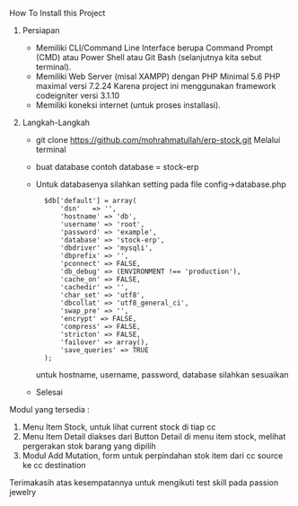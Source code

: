 How To Install this Project

1. Persiapan
	- Memiliki CLI/Command Line Interface berupa Command Prompt (CMD) atau Power Shell atau Git Bash (selanjutnya kita sebut terminal).
	- Memiliki Web Server (misal XAMPP) dengan PHP Minimal 5.6 PHP maximal versi 7.2.24 Karena project ini menggunakan framework codeigniter versi 3.1.10
	- Memiliki koneksi internet (untuk proses installasi).

2. Langkah-Langkah
	- git clone https://github.com/mohrahmatullah/erp-stock.git Melalui terminal
	- buat database
		contoh database = stock-erp
	- Untuk databasenya silahkan setting pada file config->database.php

			$db['default'] = array(
				'dsn'	=> '',
				'hostname' => 'db',
				'username' => 'root',
				'password' => 'example',
				'database' => 'stock-erp',
				'dbdriver' => 'mysqli',
				'dbprefix' => '',
				'pconnect' => FALSE,
				'db_debug' => (ENVIRONMENT !== 'production'),
				'cache_on' => FALSE,
				'cachedir' => '',
				'char_set' => 'utf8',
				'dbcollat' => 'utf8_general_ci',
				'swap_pre' => '',
				'encrypt' => FALSE,
				'compress' => FALSE,
				'stricton' => FALSE,
				'failover' => array(),
				'save_queries' => TRUE
			);

		untuk hostname, username, password, database
		silahkan sesuaikan
	
	- Selesai

Modul yang tersedia :
1. Menu Item Stock, untuk lihat current stock di tiap cc
2. Menu Item Detail diakses dari Button Detail di menu item stock, melihat pergerakan stok barang yang dipilih
3. Modul Add Mutation, form untuk perpindahan stok item dari cc source ke cc destination

Terimakasih atas kesempatannya untuk mengikuti test skill pada passion jewelry